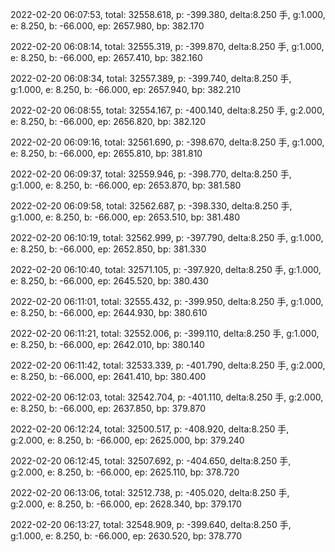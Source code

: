2022-02-20 06:07:53, total: 32558.618, p: -399.380, delta:8.250 手, g:1.000, e: 8.250, b: -66.000, ep: 2657.980, bp: 382.170

2022-02-20 06:08:14, total: 32555.319, p: -399.870, delta:8.250 手, g:1.000, e: 8.250, b: -66.000, ep: 2657.410, bp: 382.160

2022-02-20 06:08:34, total: 32557.389, p: -399.740, delta:8.250 手, g:1.000, e: 8.250, b: -66.000, ep: 2657.940, bp: 382.210

2022-02-20 06:08:55, total: 32554.167, p: -400.140, delta:8.250 手, g:2.000, e: 8.250, b: -66.000, ep: 2656.820, bp: 382.120

2022-02-20 06:09:16, total: 32561.690, p: -398.670, delta:8.250 手, g:1.000, e: 8.250, b: -66.000, ep: 2655.810, bp: 381.810

2022-02-20 06:09:37, total: 32559.946, p: -398.770, delta:8.250 手, g:1.000, e: 8.250, b: -66.000, ep: 2653.870, bp: 381.580

2022-02-20 06:09:58, total: 32562.687, p: -398.330, delta:8.250 手, g:1.000, e: 8.250, b: -66.000, ep: 2653.510, bp: 381.480

2022-02-20 06:10:19, total: 32562.999, p: -397.790, delta:8.250 手, g:1.000, e: 8.250, b: -66.000, ep: 2652.850, bp: 381.330

2022-02-20 06:10:40, total: 32571.105, p: -397.920, delta:8.250 手, g:1.000, e: 8.250, b: -66.000, ep: 2645.520, bp: 380.430

2022-02-20 06:11:01, total: 32555.432, p: -399.950, delta:8.250 手, g:1.000, e: 8.250, b: -66.000, ep: 2644.930, bp: 380.610

2022-02-20 06:11:21, total: 32552.006, p: -399.110, delta:8.250 手, g:1.000, e: 8.250, b: -66.000, ep: 2642.010, bp: 380.140

2022-02-20 06:11:42, total: 32533.339, p: -401.790, delta:8.250 手, g:2.000, e: 8.250, b: -66.000, ep: 2641.410, bp: 380.400

2022-02-20 06:12:03, total: 32542.704, p: -401.110, delta:8.250 手, g:2.000, e: 8.250, b: -66.000, ep: 2637.850, bp: 379.870

2022-02-20 06:12:24, total: 32500.517, p: -408.920, delta:8.250 手, g:2.000, e: 8.250, b: -66.000, ep: 2625.000, bp: 379.240

2022-02-20 06:12:45, total: 32507.692, p: -404.650, delta:8.250 手, g:2.000, e: 8.250, b: -66.000, ep: 2625.110, bp: 378.720

2022-02-20 06:13:06, total: 32512.738, p: -405.020, delta:8.250 手, g:2.000, e: 8.250, b: -66.000, ep: 2628.340, bp: 379.170

2022-02-20 06:13:27, total: 32548.909, p: -399.640, delta:8.250 手, g:1.000, e: 8.250, b: -66.000, ep: 2630.520, bp: 378.770